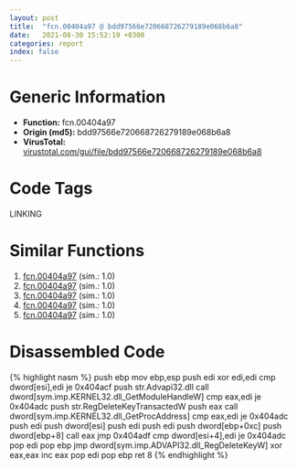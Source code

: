 ```yaml
---
layout: post
title:  "fcn.00404a97 @ bdd97566e720668726279189e068b6a8"
date:   2021-08-30 15:52:19 +0300
categories: report
index: false
---
```


# Generic Information
- **Function:** fcn.00404a97
- **Origin (md5):** bdd97566e720668726279189e068b6a8
- **VirusTotal:** [virustotal.com/gui/file/bdd97566e720668726279189e068b6a8][virustotal_ref]

# Code Tags
<span class="tag" id="LINKING">LINKING</span>


# Similar Functions

1. [fcn.00404a97][similar_1_ref] (sim.: 1.0)
2. [fcn.00404a97][similar_2_ref] (sim.: 1.0)
3. [fcn.00404a97][similar_3_ref] (sim.: 1.0)
4. [fcn.00404a97][similar_4_ref] (sim.: 1.0)
5. [fcn.00404a97][similar_5_ref] (sim.: 1.0)


# Disassembled Code

{% highlight nasm %}
push ebp
mov ebp,esp
push edi
xor edi,edi
cmp dword[esi],edi
je 0x404acf
push str.Advapi32.dll
call dword[sym.imp.KERNEL32.dll_GetModuleHandleW]
cmp eax,edi
je 0x404adc
push str.RegDeleteKeyTransactedW
push eax
call dword[sym.imp.KERNEL32.dll_GetProcAddress]
cmp eax,edi
je 0x404adc
push edi
push dword[esi]
push edi
push edi
push dword[ebp+0xc]
push dword[ebp+8]
call eax
jmp 0x404adf
cmp dword[esi+4],edi
je 0x404adc
pop edi
pop ebp
jmp dword[sym.imp.ADVAPI32.dll_RegDeleteKeyW]
xor eax,eax
inc eax
pop edi
pop ebp
ret 8
{% endhighlight %}


[similar_1_ref]: /report/fcn.00404a97@c077742bdc6d4f2c0ca7d0e2a6a94acf
[similar_2_ref]: /report/fcn.00404a97@4c537a3700803bd0868438c678e579fa
[similar_3_ref]: /report/fcn.00404a97@19194271be14ff080bcaeeab4e376f0f
[similar_4_ref]: /report/fcn.00404a97@505be53c36227b94e2fcc406f247f6e5
[similar_5_ref]: /report/fcn.00404a97@96a869ae624ddb4834a1d5a829f85469
[virustotal_ref]: https://www.virustotal.com/gui/file/bdd97566e720668726279189e068b6a8
